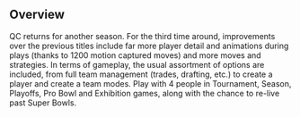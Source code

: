## Overview

QC returns for another season. For the third time around, improvements over the previous titles include far more player detail and animations during plays (thanks to 1200 motion captured moves) and more moves and strategies. In terms of gameplay, the usual assortment of options are included, from full team management (trades, drafting, etc.) to create a player and create a team modes. Play with 4 people in Tournament, Season, Playoffs, Pro Bowl and Exhibition games, along with the chance to re-live past Super Bowls.